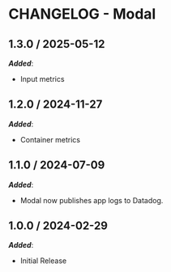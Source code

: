 # CHANGELOG - Modal

## 1.3.0 / 2025-05-12

***Added***:

* Input metrics

## 1.2.0 / 2024-11-27

***Added***:

* Container metrics

## 1.1.0 / 2024-07-09

***Added***:

* Modal now publishes app logs to Datadog.

## 1.0.0 / 2024-02-29

***Added***:

* Initial Release
